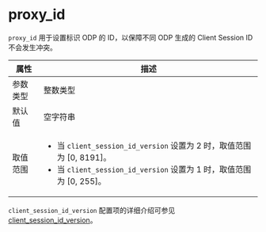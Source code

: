# proxy_id

`proxy_id` 用于设置标识 ODP 的 ID，以保障不同 ODP 生成的 Client Session ID 不会发生冲突。
<!-- 更新默认值 
需确认描述是否正确，好像和查看的参数描述不一致
used to identify each obproxy and generate cs_id, if change client_session_id to version 1, have to set proxy_id to less than 255-->
|  属性    | 描述     |
|----------|---------|
| 参数类型 |   整数类型      |
| 默认值   | 空字符串     |
| 取值范围 | <ul><li>当 `client_session_id_version` 设置为 2 时，取值范围为 \[0, 8191]。</li><li>当 `client_session_id_version` 设置为 1 时，取值范围为 \[0, 255]。</li></ul>  |

`client_session_id_version` 配置项的详细介绍可参见 [client_session_id_version](135.client-session-id-version.md)。
